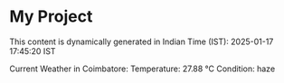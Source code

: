 # My Project

This content is dynamically generated in Indian Time (IST): 2025-01-17 17:45:20 IST


Current Weather in Coimbatore:
Temperature: 27.88 °C
Condition: haze
